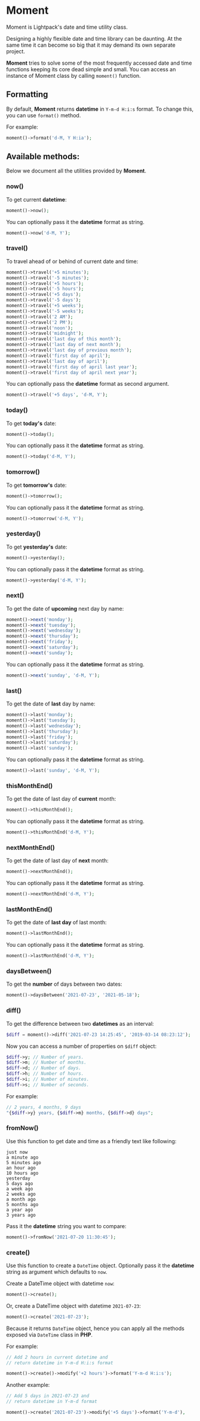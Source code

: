 # Moment

<p class="tip">Moment is Lightpack's date and time utility class.</p>

Designing a highly flexible date and time library can be daunting. At the same time it can become so big that it may demand its own separate project.

**Moment** tries to solve some of the most frequently accessed date and time functions keeping its core dead simple and small. You can access an instance of Moment class by calling `moment()` function.

## Formatting

By default, **Moment** returns **datetime** in `Y-m-d H:i:s` format. To change this, you can use `format()` method.

For example:

```php
moment()->format('d-M, Y H:ia');
```

## Available methods:

Below we document all the utilities provided by **Moment**.

### now()

To get current **datetime**:

```php
moment()->now();
```

You can optionally pass it the **datetime** format as string.

```php
moment()->now('d-M, Y');
```

### travel()

To travel ahead of or behind of current date and time:

```php
moment()->travel('+5 minutes');
moment()->travel('-5 minutes');
moment()->travel('+5 hours');
moment()->travel('-5 hours');
moment()->travel('+5 days');
moment()->travel('-5 days');
moment()->travel('+5 weeks');
moment()->travel('-5 weeks');
moment()->travel('2 AM');
moment()->travel('2 PM');
moment()->travel('noon');
moment()->travel('midnight');
moment()->travel('last day of this month');
moment()->travel('last day of next month');
moment()->travel('last day of previous month');
moment()->travel('first day of april');
moment()->travel('last day of april');
moment()->travel('first day of april last year');
moment()->travel('first day of april next year');
```

You can optionally pass the **datetime** format as second argument.

```php
moment()->travel('+5 days', 'd-M, Y');
```

### today()

To get **today's** date:

```php
moment()->today();
```

You can optionally pass it the **datetime** format as string.

```php
moment()->today('d-M, Y');
```

### tomorrow()

To get **tomorrow's** date:

```php
moment()->tomorrow();
```

You can optionally pass it the **datetime** format as string.

```php
moment()->tomorrow('d-M, Y');
```

### yesterday()

To get **yesterday's** date:

```php
moment()->yesterday();
```

You can optionally pass it the **datetime** format as string.

```php
moment()->yesterday('d-M, Y');
```

### next()

To get the date of **upcoming** next day by name:

```php
moment()->next('monday');
moment()->next('tuesday');
moment()->next('wednesday');
moment()->next('thursday');
moment()->next('friday');
moment()->next('saturday');
moment()->next('sunday');
```

You can optionally pass it the **datetime** format as string.

```php
moment()->next('sunday', 'd-M, Y');
```

### last()

To get the date of **last** day by name:

```php
moment()->last('monday');
moment()->last('tuesday');
moment()->last('wednesday');
moment()->last('thursday');
moment()->last('friday');
moment()->last('saturday');
moment()->last('sunday');
```

You can optionally pass it the **datetime** format as string.

```php
moment()->last('sunday', 'd-M, Y');
```

### thisMonthEnd()

To get the date of last day of **current** month:

```php
moment()->thisMonthEnd();
```

You can optionally pass it the **datetime** format as string.

```php
moment()->thisMonthEnd('d-M, Y');
```

### nextMonthEnd()

To get the date of last day of **next** month:

```php
moment()->nextMonthEnd();
```

You can optionally pass it the **datetime** format as string.

```php
moment()->nextMonthEnd('d-M, Y');
```

### lastMonthEnd()

To get the date of **last day** of last month:

```php
moment()->lastMonthEnd();
```

You can optionally pass it the **datetime** format as string.

```php
moment()->lastMonthEnd('d-M, Y');
```

### daysBetween()

To get the **number** of days between two dates:

```php
moment()->daysBetween('2021-07-23', '2021-05-18');
```

### diff()

To get the difference between two **datetimes** as an interval:

```php
$diff = moment()->diff('2021-07-23 14:25:45', '2019-03-14 08:23:12');
```

Now you can access a number of properties on `$diff` object:

```php
$diff->y; // Number of years.
$diff->m; // Number of months.
$diff->d; // Number of days.
$diff->h; // Number of hours.
$diff->i; // Number of minutes.
$diff->s; // Number of seconds.
```

For example:

```php
// 2 years, 4 months, 9 days
"{$diff->y} years, {$diff->m} months, {$diff->d} days";
```

### fromNow()

Use this function to get date and time as a friendly text like following:

```text
just now
a minute ago
5 minutes ago
an hour ago
10 hours ago
yesterday
5 days ago
a week ago
2 weeks ago
a month ago
5 months ago
a year ago
3 years ago
```

Pass it the **datetime** string you want to compare:

```php
moment()->fromNow('2021-07-20 11:30:45');
```

### create()

Use this function to create a `DateTime` object. Optionally pass it the **datetime** string as argument which defaults to `now`.

Create a DateTime object with datetime `now`:

```php
moment()->create();
```

Or, create a DateTime object with datetime `2021-07-23`:

```php
moment()->create('2021-07-23');
```

Because it returns `DateTime` object, hence you can apply all the methods exposed via `DateTime` class in **PHP**.

For example:

```php
// Add 2 hours in current datetime and
// return datetime in Y-m-d H:i:s format

moment()->create()->modify('+2 hours')->format('Y-m-d H:i:s');
```

Another example:

```php
// Add 5 days in 2021-07-23 and 
// return datetime in Y-m-d format

moment()->create('2021-07-23')->modify('+5 days')->format('Y-m-d'),
```